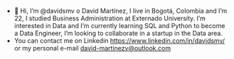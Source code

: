- 👋 Hi, I’m @davidsmv o David Martínez, I live in Bogotá, Colombia and I’m 22, I studied Business Administration at Externado University. I’m interested in Data and I’m currently learning SQL and Python to become a Data Engineer, I’m looking to collaborate in a startup in the Data area.
- You can contact me on Linkedin https://www.linkedin.com/in/davidsmv/ or my personal e-mail david-martinezv@outlook.com

<!---
davidsmv/davidsmv is a ✨ special ✨ repository because its `README.md` (this file) appears on your GitHub profile.
You can click the Preview link to take a look at your changes.
--->
